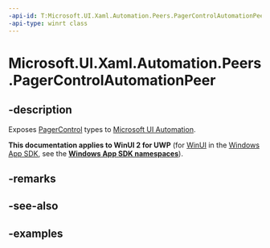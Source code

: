 ```yaml
---
-api-id: T:Microsoft.UI.Xaml.Automation.Peers.PagerControlAutomationPeer
-api-type: winrt class
---
```


# Microsoft.UI.Xaml.Automation.Peers.PagerControlAutomationPeer

<!--
public class PagerControlAutomationPeer : Windows.UI.Xaml.Automation.Peers.FrameworkElementAutomationPeer
-->

## -description

Exposes [PagerControl](../microsoft.ui.xaml.controls/pagercontrol.md) types to [Microsoft UI Automation](/windows/win32/winauto/entry-uiauto-win32).

**This documentation applies to WinUI 2 for UWP** (for [WinUI](/windows/apps/winui/winui3/) in the [Windows App SDK](/windows/apps/windows-app-sdk/), see the **[Windows App SDK namespaces](/windows/windows-app-sdk/api/winrt/)**).

## -remarks

## -see-also

## -examples
